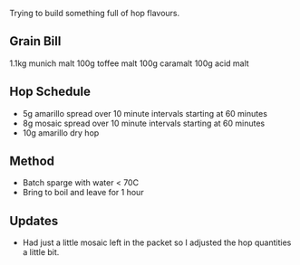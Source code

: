 Trying to build something full of hop flavours.


Grain Bill
-----

1.1kg munich malt
100g toffee malt
100g caramalt
100g acid malt


Hop Schedule
-------------

* 5g amarillo spread over 10 minute intervals starting at 60 minutes
* 8g mosaic spread over 10 minute intervals starting at 60 minutes
* 10g amarillo dry hop


Method
-------

* Batch sparge with water  < 70C
* Bring to boil and leave for 1 hour


Updates
-------

* Had just a little mosaic left in the packet so I adjusted the hop quantities a little bit.

